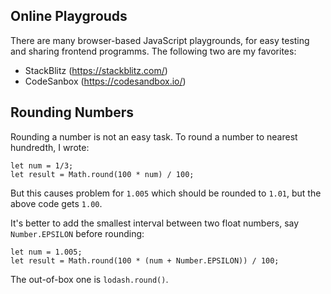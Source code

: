 Online Playgrouds
----
There are many browser-based JavaScript playgrounds, for easy testing and sharing frontend programms.
The following two are my favorites:
- StackBlitz (https://stackblitz.com/)
- CodeSanbox (https://codesandbox.io/)

Rounding Numbers
----
Rounding a number is not an easy task. To round a number to nearest hundredth, I wrote:
```
let num = 1/3;
let result = Math.round(100 * num) / 100;
```
But this causes problem for `1.005` which should be rounded to `1.01`, but the above code gets `1.00`.

It's better to add the smallest interval between two float numbers, say `Number.EPSILON` before rounding:
```
let num = 1.005;
let result = Math.round(100 * (num + Number.EPSILON)) / 100;
```

The out-of-box one is `lodash.round()`.